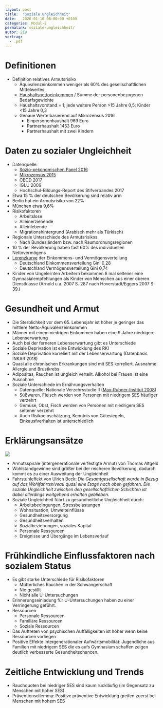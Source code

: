 ```yaml
---
layout: post
title:  "Soziale Ungleichheit"
date:   2020-01-16 08:00:00 +0100
categories: Modul-2
permalink: soziale-ungleichheit/
autor: 219
vortrag: 
  - .pdf
---
```


# Definitionen 
* Definition relatives Armutsrisiko 
  - Äquivalenzeinkommen weniger als 60% des gesellschaftlichen Mittelwertes
  - [Haushaltsnettoeinkommen](https://de.wikipedia.org/wiki/Haushaltseinkommen) / Summe der personenbezogenen Bedarfsgewichte 
  - Haushaltsvorstand = 1; jede weitere Person >15 Jahre 0,5; Kinder <15 Jahre 0,3 
  - Genaue Werte basierend auf Mikrozensus 2016
    - Einpersonenhaushalt 969 Euro
    - Partnerhaushalt 1453 Euro
    - Partnerhaushalt mit zwei Kindern
    
# Daten zu sozialer Ungleichheit
* Datenquelle: 
  - [Sozio-oekonomischen Panel 2016](https://de.wikipedia.org/wiki/Sozio-oekonomisches_Panel)
  - [Mikrozensus 2015](https://www.destatis.de/DE/Methoden/Qualitaet/Qualitaetsberichte/Bevoelkerung/mikrozensus-2015.html)
  - OECD 2017
  - IGLU 2006
  - Hochschul-Bildungs-Report des Stifverbandes 2017
* Etwa 15 % der deutschen Bevölkerung sind relativ arm
* Berlin hat ein Armutsrisiko von 22%
* München etwa 9,6%
* Risikofaktoren
  * Arbeitslose 
  * Alleinerziehende
  * Alleinlebende
  * Migrationshintergrund (Arabisch mehr als Türkisch)
* Regionale Unterschiede des Armutsrisikos
    - Nach Bundesländern bzw. nach Raumordnungsregionen
* 10 % der Bevölkerung haben fast 60% des individuellen Nettovermögens
* [Lorenzkurve](https://de.wikipedia.org/wiki/Lorenz-Kurve) der Einkommens- und Vermögensverteilung
  - Deutschland Einkommensverteilung Gini 0,28
  - Deutschland Vermögensverteilung Gini 0,74
* Kinder von Ungelernten Arbeitern bekommen 8 mal seltener eine Gymnasialempfehlungen als Kinder von Menschen aus einer oberen Dienstklasse (Arnold u.a. 2007 S. 287 nach Hoverstadt/Eggers 2007 S 39.)


# Gesundheit und Armut
* Die Sterblichkeit vor dem 65. Lebensjahr ist höher je geringer das mittlere Netto-Äquivalenzeinkommen
* Männer mit einem niedrigen Einkommen haben eine 9 Jahre niedrigere Lebenserwartung
* Auch bei der ferneren Lebenserwartung gibt es Unterschiede
* Soziale Deprivation ist eine Entwicklung des RKI 
* Soziale Deprivation korreliert mit der Lebenserwartung (Datenbasis INKAR 2018)
* Quasi alle chronischen Erkrankungen sind mit SES korreliert. Ausnahme: Allergie und Brustkrebs
* Adipositas, Rauchen ist ungleich verteilt. Alkohol bei Frauen ist eine Ausnahme
* Soziale Unterschiede im Ernährungsverhalten
  - Datenquelle: Nationale Verzehrsstudie II ([Max-Rubner-Institut 2008](https://www.mri.bund.de/fileadmin/MRI/Institute/EV/NVSII_Abschlussbericht_Teil_2.pdf))
  - Süßwaren, Fleisch werden von Personen mit niedrigem SES häufiger verzehrt
  - Gemüse, Obst, Fisch werden von Personen mit niedrigem SES seltener verzehrt
  - Auch Risikoeinschätzung, Kenntnis von Gütesiegeln, Einkausfverhalten ist unterschiedlich
  
  
# Erklärungsansätze
![](https://docplayer.org/docs-images/59/44001147/images/2-0.png)
* Armutsspirale (intergenerationale verfestigte Armut) von Thomas Altgeld
* Wohlstandgewinne sind größer bei der reicheren Bevölkerung, dadurch kommt es zu einer Ausweitung der Ungleichheit
* Fahrstuhleffekt von Ulrich Beck: _Die Gesamtgesellschaft wurde in Bezug auf das Wohlfahrtsniveau quasi eine Etage nach oben gefahren. Die soziale Ungleichheit zwischen den gesellschaftlichen Schichten ist dabei allerdings weitgehend erhalten geblieben._ 
* Soziale Ungleichheit führt zu gesundheitliche Ungleichheit durch:
  - Arbeitsbedingungen, Stressbelastungen
  - Wohnsituation, Umwelteinflüsse
  - Gesundheitsversorgung
  - Gesundheitsverhalten
  - Sozialbeziehungen, soziales Kapital
  - Personale Ressourcen
  - Ereignisse und Übergänge im Lebensverlauf
  
# Frühkindliche Einflussfaktoren nach sozialem Status
* Es gibt starke Unterschiede für Risikofaktoren
  - Mütterliches Rauchen in der Schwangerschaft
  - Nie gestillt
  - Nicht alle U-Untersuchungen
* Erinnerungseinladung für U-Untersuchungen haben zu einer Verringerung geführt.
* Ressourcen
  - Personale Ressourcen
  - Familiäre Ressourcen
  - Soziale Ressourcen
* Das Auftreten von psychischen Auffälligkeiten ist höher wenn keine Ressourcen vorliegen
* Positive Effekte intergenerationaler Aufwärtsmobilität: Jugendliche aus Familien mit niedrigem SES die es aufs Gymnasium schaffen zeigen deutlich verbesserte Gesundheitschancen.

# Zeitliche Entwicklung und Trends
* Rauchquoten bei niedriger SES sind kaum rückläufig (im Gegensatz zu Menschen mit hoher SES)
* Präventionsdilemma: Positive präventive Entwicklung greifen zuerst bei Menschen mit hohem SES